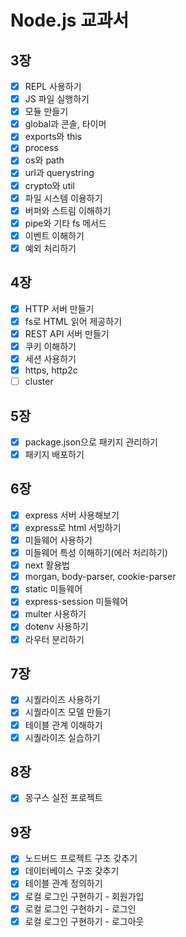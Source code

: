 # Node.js 교과서

## 3장
- [x] REPL 사용하기
- [x] JS 파일 실행하기
- [x] 모듈 만들기
- [x] global과 콘솔, 타이머
- [x] exports와 this
- [x] process
- [x] os와 path
- [x] url과 querystring
- [x] crypto와 util
- [x] 파일 시스템 이용하기
- [x] 버퍼와 스트림 이해하기
- [x] pipe와 기타 fs 메서드
- [x] 이벤트 이해하기
- [x] 예외 처리하기

## 4장
- [x] HTTP 서버 만들기
- [x] fs로 HTML 읽어 제공하기
- [x] REST API 서버 만들기
- [x] 쿠키 이해하기
- [x] 세션 사용하기
- [x] https, http2c
- [ ] cluster

## 5장
- [x] package.json으로 패키지 관리하기
- [x] 패키지 배포하기

## 6장
- [x] express 서버 사용해보기
- [x] express로 html 서빙하기
- [x] 미들웨어 사용하기
- [x] 미들웨어 특성 이해하기(에러 처리하기)
- [x] next 활용법
- [x] morgan, body-parser, cookie-parser
- [x] static 미들웨어
- [x] express-session 미들웨어
- [x] multer 사용하기
- [x] dotenv 사용하기
- [x] 라우터 분리하기

## 7장
- [x] 시퀄라이즈 사용하기
- [x] 시퀄라이즈 모델 만들기
- [x] 테이블 관계 이해하기
- [x] 시퀄라이즈 실습하기

## 8장
- [x] 몽구스 실전 프로젝트

## 9장
- [x] 노드버드 프로젝트 구조 갖추기
- [x] 데이터베이스 구조 갖추기
- [x] 테이블 관계 정의하기
- [x] 로컬 로그인 구현하기 - 회원가입
- [x] 로컬 로그인 구현하기 - 로그인
- [x] 로컬 로그인 구현하기 - 로그아웃